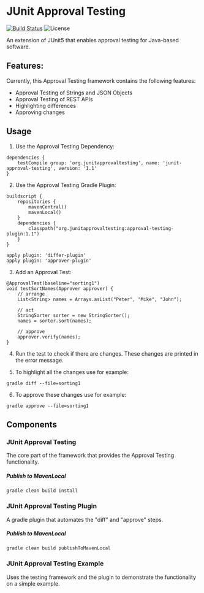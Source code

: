 # JUnit Approval Testing

[![Build Status](https://travis-ci.com/kklaeger/junit-approval-testing.svg?branch=master)](https://travis-ci.com/kklaeger/junit-approval-testing)
![License](https://img.shields.io/badge/License-Apache%20License%202.0-brightgreen.svg)

An extension of JUnit5 that enables approval testing for Java-based software.

## Features:

Currently, this Approval Testing framework contains the following features:

- Approval Testing of Strings and JSON Objects
- Approval Testing of REST APIs
- Highlighting differences
- Approving changes


## Usage

1. Use the Approval Testing Dependency:

```
dependencies {
    testCompile group: 'org.junitapprovaltesting', name: 'junit-approval-testing', version: '1.1'
}
```

2. Use the Approval Testing Gradle Plugin:

```
buildscript {
    repositories {
        mavenCentral()
        mavenLocal()
    }
    dependencies {
        classpath("org.junitapprovaltesting:approval-testing-plugin:1.1")
    }
}

apply plugin: 'differ-plugin'
apply plugin: 'approver-plugin'

```

3. Add an Approval Test:

```
@ApprovalTest(baseline="sorting1")
void testSortNames(Approver approver) {
	// arrange
	List<String> names = Arrays.asList("Peter", "Mike", "John");

	// act
	StringSorter sorter = new StringSorter();
	names = sorter.sort(names);

	// approve
	approver.verify(names);
}
```

4. Run the test to check if there are changes. These changes are printed in the error message.

5. To highlight all the changes use for example:

`gradle diff --file=sorting1`

6. To approve these changes use for example:

`gradle approve --file=sorting1`


## Components

### JUnit Approval Testing

The core part of the framework that provides the Approval Testing functionality. 

##### Publish to MavenLocal

`gradle clean build install`


### JUnit Approval Testing Plugin

A gradle plugin that automates the "diff" and "approve" steps.

##### Publish to MavenLocal

`gradle clean build publishToMavenLocal`


### JUnit Approval Testing Example

Uses the testing framework and the plugin to demonstrate the functionality on a simple example.
